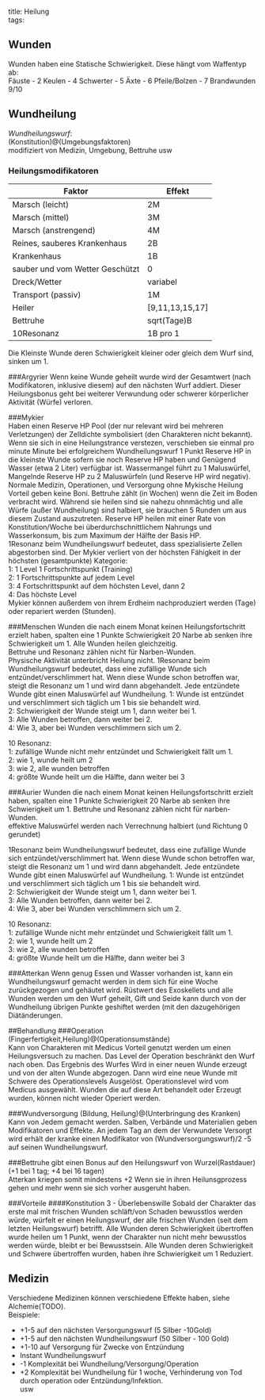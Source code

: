 title: Heilung  
tags:   
## Wunden Wunden haben eine Statische Schwierigkeit. Diese hängt vom Waffentyp ab:  Fäuste - 2Keulen - 4Schwerter - 5Äxte - 6Pfeile/Bolzen - 7Brandwunden 9/10## Wundheilung*Wundheilungswurf*:  (Konstitution)@(Umgebungsfaktoren)  modifiziert von Medizin, Umgebung, Bettruhe usw### Heilungsmodifikatoren|Faktor | Effekt |  | --- | --- |  |Marsch (leicht) | 2M |  |Marsch (mittel) | 3M |  |Marsch (anstrengend) | 4M |  |Reines, sauberes Krankenhaus | 2B |  |Krankenhaus | 1B |  |sauber und vom Wetter Geschützt |0||Dreck/Wetter|variabel||Transport (passiv)| 1M |  |Heiler | [9,11,13,15,17] |  |Bettruhe | sqrt(Tage)B |  |10Resonanz| 1B pro 1|  Die Kleinste Wunde deren Schwierigkeit kleiner oder gleich dem Wurf sind, sinken um 1.  ###ArgyrierWenn keine Wunde geheilt wurde wird der Gesamtwert (nach Modifikatoren, inklusive diesem) auf den nächsten Wurf addiert. Dieser Heilungsbonus geht bei weiterer Verwundung oder schwerer körperlicher Aktivität (Würfe) verloren.     ###Mykier  Haben einen Reserve HP Pool (der nur relevant wird bei mehreren Verletzungen) der Zelldichte symbolisiert (den Charakteren nicht bekannt).Wenn sie sich in eine Heilungstrance verstezen, verschieben sie einmal pro minute Minute bei erfolgreichem Wundheilungswurf 1 Punkt Reserve HP in die kleinste Wunde sofern sie noch Reserve HP haben und Genügend Wasser (etwa 2 Liter) verfügbar ist. Wassermangel führt zu 1 Maluswürfel, Mangelnde Reserve HP zu 2 Maluswürfeln (und Reserve HP wird negativ).Normale Medizin, Operationen, und Versorgung ohne Mykische Heilung Vorteil geben keine Boni. Bettruhe zählt (in Wochen) wenn die Zeit im Boden verbracht wird.Während sie heilen sind sie nahezu ohnmächtig und alle Würfe (außer Wundheilung) sind halbiert, sie brauchen 5 Runden um aus diesem Zustand auszutreten. Reserve HP heilen mit einer Rate von Konstitution/Woche bei überdurchschnittlichem Nahrungs und Wasserkonsum, bis zum Maximum der Hälfte der Basis HP.  1Resonanz beim Wundheilungswurf bedeutet, dass spezialisierte Zellen abgestorben sind. Der Mykier verliert von der höchsten Fähigkeit in der höchsten (gesamtpunkte) Kategorie:  1: 1 Level 1 Fortschrittspunkt (Training)  2: 1 Fortschrittspunkte auf jedem Level  3: 4 Fortschrittspunkt auf dem höchsten Level, dann 2  4: Das höchste Level  Mykier können außerdem von ihrem Erdheim nachproduziert werden (Tage) oder repariert werden (Stunden).###MenschenWunden die nach einem Monat keinen Heilungsfortschritt erzielt haben, spalten eine 1 Punkte Schwierigkeit 20 Narbe ab senken ihre Schwierigkeit um 1. Alle Wunden heilen gleichzeitig.  Bettruhe und Resonanz zählen nicht für Narben-Wunden.  Physische Aktivität unterbricht Heilung nicht.1Resonanz beim Wundheilungswurf bedeutet, dass eine zufällige Wunde sich entzündet/verschlimmert hat. Wenn diese Wunde schon betroffen war, steigt die Resonanz um 1 und wird dann abgehandelt. Jede entzündete Wunde gibt einen Maluswürfel auf Wundheilung.1: Wunde ist entzündet und verschlimmert sich täglich um 1 bis sie behandelt wird.  2: Schwierigkeit der Wunde steigt um 1, dann weiter bei 1.  3: Alle Wunden betroffen, dann weiter bei 2.  4: Wie 3, aber bei Wunden verschlimmern sich um 2.    10 Resonanz:  1: zufällige Wunde nicht mehr entzündet und Schwierigkeit fällt um 1.  2: wie 1, wunde heilt um 2  3: wie 2, alle wunden betroffen  4: größte Wunde heilt um die Hälfte, dann weiter bei 3  ###Aurier Wunden die nach einem Monat keinen Heilungsfortschritt erzielt haben, spalten eine 1 Punkte Schwierigkeit 20 Narbe ab senken ihre Schwierigkeit um 1. Bettruhe und Resonanz zählen nicht für narben-Wunden.  effektive Maluswürfel werden nach Verrechnung halbiert (und Richtung 0 gerundet)1Resonanz beim Wundheilungswurf bedeutet, dass eine zufällige Wunde sich entzündet/verschlimmert hat. Wenn diese Wunde schon betroffen war, steigt die Resonanz um 1 und wird dann abgehandelt. Jede entzündete Wunde gibt einen Maluswürfel auf Wundheilung.1: Wunde ist entzündet und verschlimmert sich täglich um 1 bis sie behandelt wird.  2: Schwierigkeit der Wunde steigt um 1, dann weiter bei 1.  3: Alle Wunden betroffen, dann weiter bei 2.  4: Wie 3, aber bei Wunden verschlimmern sich um 2.  10 Resonanz:  1: zufällige Wunde nicht mehr entzündet und Schwierigkeit fällt um 1.  2: wie 1, wunde heilt um 2  3: wie 2, alle wunden betroffen  4: größte Wunde heilt um die Hälfte, dann weiter bei 3  ###Atterkan Wenn genug Essen und Wasser vorhanden ist, kann ein Wundheilungswurf gemacht werden in dem sich für eine Woche zurückgezogen und gehäutet wird. Rüstwert des Exoskellets und alle Wunden werden um den Wurf geheilt, Gift und Seide kann durch von der Wundheilung übrigen Punkte geshiftet werden (mit den dazugehörigen Diätänderungen.##Behandlung###Operation(Fingerfertigkeit,Heilung)@(Operationsumstände)  Kann von Charakteren mit Medicus Vorteil genutzt werden um einen Heilungsversuch zu machen. Das Level der Operation beschränkt den Wurf nach oben. Das Ergebnis des Wurfes Wird in einer neuen Wunde erzeugt und von der alten Wunde abgezogen. Dann wird eine neue Wunde mit Schwere des Operationslevels Ausgelöst. Operationslevel wird vom Medicus ausgewählt. Wunden die auf diese Art behandelt oder Erzeugt wurden, können nicht wieder Operiert werden.  ###Wundversorgung(Bildung, Heilung)@(Unterbringung des Kranken)Kann von Jedem gemacht werden. Salben, Verbände und Materialien geben Modifikatoren und Effekte.An jedem Tag an dem der Verwundete Versorgt wird erhält der kranke einen Modifikator von (Wundversorgungswurf)/2 -5 auf seinen Wundheilungswurf.###Bettruhe gibt einen Bonus auf den Heilungswurf von Wurzel(Rastdauer) (+1 bei 1 tag; +4 bei 16 tagen)  Atterkan kriegen somit mindestens +2 Wenn sie in ihren Heilunsgprozess gehen und mehr wenn sie sich vorher ausgeruht haben.###Vorteile####Konstitution 3 - ÜberlebenswilleSobald der Charakter das erste mal mit frischen Wunden schläft/von Schaden bewusstlos werden würde, würfelt er einen Heilungswurf, der alle frischen Wunden (seit dem letzten Heilungswurf) betrifft. Alle Wunden deren Schwierigkeit übertroffen wurde heilen um 1 Punkt, wenn der Charakter nun nicht mehr bewusstlos werden würde, bleibt er bei Bewusstsein. Alle Wunden deren Schwierigkeit und Schwere übertroffen wurden, haben ihre Schwierigkeit um 1 Reduziert.## MedizinVerschiedene Medizinen können verschiedene Effekte haben, siehe Alchemie(TODO).  Beispiele:  * +1-5 auf den nächsten Versorgungswurf (5 Silber -10Gold)  * +1-5 auf den nächsten Wundheilungswurf (50 Silber - 100 Gold)  * +1-10 auf Versorgung für Zwecke von Entzündung  * Instant Wundheilungswurf  * -1 Komplexität beiWundheilung/Versorgung/Operation  * +2 Komplexität bei Wundheilung für 1 woche, Verhinderung von Tod durch operation oder Entzündung/Infektion.  usw